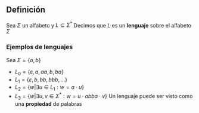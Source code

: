 ## Definición
Sea $\Sigma$ un alfabeto y $L\subseteq{\Sigma^*}$
Decimos que $L$ es un **lenguaje** sobre el alfabeto $\Sigma$
### Ejemplos de lenguajes
Sea $\Sigma = \{a,b\}$
* $L_0=\{\varepsilon, a, aa, b, ba\}$
* $L_1=\{\varepsilon, b, bb, bbb, ...\}$
* $L_2=\{w|\exists{u\in{L_1}}:w=a\cdot{u}\}$
* $L_3=\{w|\exists{u,v\in{\Sigma^*}}:w=u\cdot{abba}\cdot{v}\}$
Un lenguaje puede ser visto como una **propiedad** de palabras